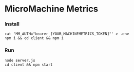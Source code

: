 # MicroMachine Metrics
### Install
```
cat 'MM_AUTH="bearer [YOUR_MACHINEMETRICS_TOKEN]"' > .env
npm i && cd client && npm i
```

### Run
```
node server.js
cd client && npm start
```

